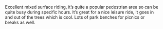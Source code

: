 Excellent mixed surface riding, it’s quite a popular pedestrian area so can be quite busy during specific hours. It’s great for a nice leisure ride, it goes in and out of the trees which is cool. Lots of park benches for picnics or breaks as well.